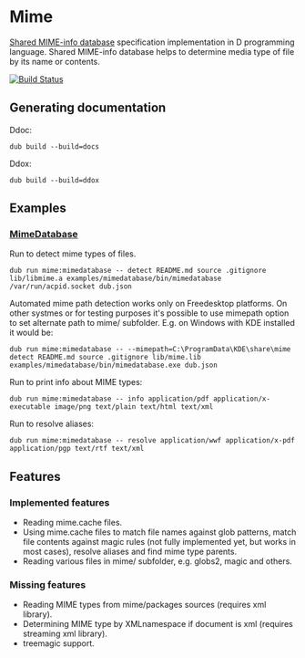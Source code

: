 # Mime

[Shared MIME-info database](http://standards.freedesktop.org/shared-mime-info-spec/shared-mime-info-spec-latest.html) specification implementation in D programming language. Shared MIME-info database helps to determine media type of file by its name or contents.

[![Build Status](https://travis-ci.org/MyLittleRobo/mime.svg?branch=master)](https://travis-ci.org/MyLittleRobo/mime)

## Generating documentation

Ddoc:

    dub build --build=docs
    
Ddox:

    dub build --build=ddox

## Examples
    
### [MimeDatabase](examples/mimedatabase/source/app.d)

Run to detect mime types of files.

    dub run mime:mimedatabase -- detect README.md source .gitignore lib/libmime.a examples/mimedatabase/bin/mimedatabase /var/run/acpid.socket dub.json
    
Automated mime path detection works only on Freedesktop platforms. On other systmes or for testing purposes it's possible to use mimepath option to set alternate path to mime/ subfolder. E.g. on Windows with KDE installed it would be:

    dub run mime:mimedatabase -- --mimepath=C:\ProgramData\KDE\share\mime detect README.md source .gitignore lib/mime.lib examples/mimedatabase/bin/mimedatabase.exe dub.json
    
Run to print info about MIME types:

    dub run mime:mimedatabase -- info application/pdf application/x-executable image/png text/plain text/html text/xml

Run to resolve aliases:

    dub run mime:mimedatabase -- resolve application/wwf application/x-pdf application/pgp text/rtf text/xml
    
## Features

### Implemented features

* Reading mime.cache files.
* Using mime.cache files to match file names against glob patterns, match file contents against magic rules (not fully implemented yet, but works in most cases), resolve aliases and find mime type parents.
* Reading various files in mime/ subfolder, e.g. globs2, magic and others.

### Missing features

* Reading MIME types from mime/packages sources (requires xml library).
* Determining MIME type by XMLnamespace if document is xml (requires streaming xml library).
* treemagic support.
